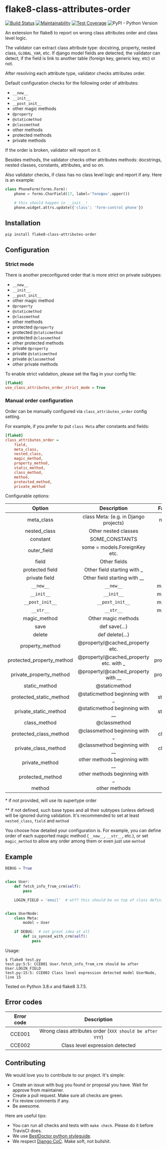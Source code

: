 # flake8-class-attributes-order

[![Build Status](https://github.com/best-doctor/flake8-class-attributes-order/actions/workflows/build.yml/badge.svg?branch=master)](https://github.com/best-doctor/flake8-class-attributes-order/actions/workflows/build.yml)
[![Maintainability](https://api.codeclimate.com/v1/badges/28b7cd9d0714ec4b93a3/maintainability)](https://codeclimate.com/github/best-doctor/flake8-class-attributes-order/maintainability)
[![Test Coverage](https://api.codeclimate.com/v1/badges/28b7cd9d0714ec4b93a3/test_coverage)](https://codeclimate.com/github/best-doctor/flake8-class-attributes-order/test_coverage)
![PyPI - Python Version](https://img.shields.io/pypi/pyversions/flake8-class-attributes-order)

An extension for flake8 to report on wrong class attributes order and
class level logic.

The validator can extract class attribute type: docstring, property,
nested class, `GLOBAL_VAR`, etc.
If django model fields are detected, the validator can detect,
if the field is link to another table (foreign key, generic key, etc)
or not.

After resolving each attribute type, validator checks attributes order.

Default configuration checks for the following order of attributes:

- `__new__`
- `__init__`
- `__post_init__`
- other magic methods
- `@property`
- `@staticmethod`
- `@classmethod`
- other methods
- protected methods
- private methods

If the order is broken, validator will report on it.

Besides methods, the validator checks other attributes methods:
docstrings, nested classes, constants, attributes, and so on.

Also validator checks, if class has no class level logic and report
if any. Here is an example:

```python
class PhoneForm(forms.Form):
    phone = forms.CharField(17, label='Телефон'.upper())

    # this should happen in __init__!
    phone.widget.attrs.update({'class': 'form-control phone'})

```

## Installation

```terminal
pip install flake8-class-attributes-order
```

## Configuration

### Strict mode

There is another preconfigured order that is more strict on private subtypes:

- `__new__`
- `__init__`
- `__post_init__`
- other magic method
- `@property`
- `@staticmethod`
- `@classmethod`
- other methods
- protected `@property`
- protected `@staticmethod`
- protected `@classmethod`
- other protected methods
- private `@property`
- private `@staticmethod`
- private `@classmethod`
- other private methods

To enable strict validation, please set the flag in your config file:

```ini
[flake8]
use_class_attributes_order_strict_mode = True
```

### Manual order configuration

Order can be manually configured via `class_attributes_order` config setting.

For example, if you prefer to put `class Meta` after constants and fields:

```ini
[flake8]
class_attributes_order =
    field,
    meta_class,
    nested_class,
    magic_method,
    property_method,
    static_method,
    class_method,
    method,
    protected_method,
    private_method
```

Configurable options:

|          Option           |              Description               | Fallbacks to\*  |
|:-------------------------:|:--------------------------------------:|:---------------:|
|        meta_class         | class Meta: (e.g. in Django projects)  |  nested_class   |
|       nested_class        |          Other nested classes          |     None\*      |
|         constant          |             SOME_CONSTANTS             |      field      |
|        outer_field        |     some = models.ForeignKey etc.      |      field      |
|           field           |              Other fields              |      None       |
|      protected field      |      Other field starting with _       |      field      |
|       private field       |      Other field starting with __      |      field      |
|         `__new__`         |               `__new__`                |  magic_method   |
|        `__init__`         |               `__init__`               |  magic_method   |
|      `__post_init__`      |            `__post_init__`             |  magic_method   |
|         `__str__`         |               `__str__`                |  magic_method   |
|       magic_method        |          Other magic methods           |     method      |
|           save            |             def save(...)              |     method      |
|          delete           |            def delete(...)             |     method      |
|      property_method      |    @property/@cached_property etc.     |     method      |
| protected_property_method | @property/@cached_property etc. with _ | property_method |
|  private_property_method  |   @property/@cached_property with __   | property_method |
|       static_method       |             @staticmethod              |     method      |
|  protected_static_method  |     @staticmethod beginning with _     |  static_method  |
|   private_static_method   |    @staticmethod beginning with __     |  static_method  |
|       class_method        |              @classmethod              |     method      |
|  protected_class_method   |     @classmethod beginning with _      |  class_method   |
|   private_class_method    |     @classmethod beginning with __     |  class_method   |
|      private_method       |    other methods beginning with __     |     method      |
|     protected_method      |     other methods beginning with _     |     method      |
|          method           |             other methods              |      None       |

\* if not provided, will use its supertype order

\*\* if not defined, such base types and all their subtypes (unless defined)
will be ignored during validation. It's recommended
to set at least `nested_class`, `field` and `method`

You choose how detailed your configuration is.
For example, you can define order of each supported magic method
(`__new__`, `__str__`, etc.), or set `magic_method`
to allow any order among them or even just use `method`

## Example

```python
DEBUG = True


class User:
    def fetch_info_from_crm(self):
        pass

    LOGIN_FIELD = 'email'  # wtf? this should be on top of class definition!


class UserNode:
    class Meta:
        model = User

    if DEBUG:  # not great idea at all
        def is_synced_with_crm(self):
            pass

```

Usage:

```terminal
$ flake8 test.py
test.py:5:5: CCE001 User.fetch_info_from_crm should be after User.LOGIN_FIELD
test.py:15:5: CCE002 Class level expression detected model UserNode, line 15
```

Tested on Python 3.8.x and flake8 3.7.5.

## Error codes

| Error code |                     Description                          |
|:----------:|:--------------------------------------------------------:|
|   CCE001   | Wrong class attributes order (`XXX should be after YYY`) |
|   CCE002   | Class level expression detected                          |

## Contributing

We would love you to contribute to our project. It's simple:

- Create an issue with bug you found or proposal you have.
  Wait for approve from maintainer.
- Create a pull request. Make sure all checks are green.
- Fix review comments if any.
- Be awesome.

Here are useful tips:

- You can run all checks and tests with `make check`. Please do it
  before TravisCI does.
- We use
  [BestDoctor python styleguide](https://github.com/best-doctor/guides/blob/master/guides/en/python_styleguide.md).
- We respect [Django CoC](https://www.djangoproject.com/conduct/).
  Make soft, not bullshit.
